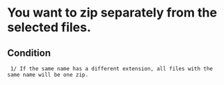 #  You want to zip separately from the selected files.

## Condition
     1/ If the same name has a different extension, all files with the same name will be one zip.

